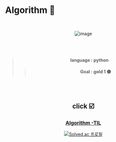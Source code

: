 # Algorithm  🧭      
 
<br>
<div align="center">


![image](https://github.com/mmmjunjoy/Algorithm/assets/121990539/b0b52042-f781-41cf-85e5-2487d75b8410)


<br>
<br>

>  #### language : python
> > #### Goal : gold 1 🟡

<br>
<br>

## click ☑️


### [Algorithm -TIL](https://velog.io/@sjb2010/coding-test-1)




[![Solved.ac 프로필](http://mazassumnida.wtf/api/mini/generate_badge?boj=sjb2010)](https://solved.ac/sjb2010)


